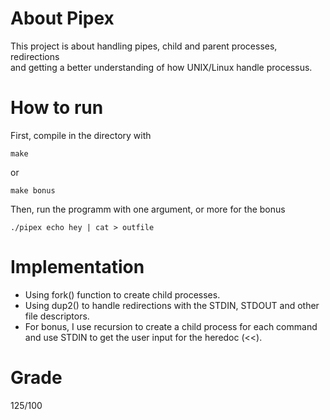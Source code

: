 # About Pipex

This project is about handling pipes, child and parent processes, redirections  
and getting a better understanding of how UNIX/Linux handle processus.  

# How to run

First, compile in the directory with
```
make
```
or  
```
make bonus
```
Then, run the programm with one argument, or more for the bonus
```
./pipex echo hey | cat > outfile
```

# Implementation

- Using fork() function to create child processes.
- Using dup2() to handle redirections with the STDIN, STDOUT and other file descriptors.
- For bonus, I use recursion to create a child process for each command and use STDIN
  to get the user input for the heredoc (<<).

# Grade

125/100  

